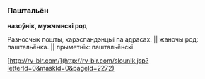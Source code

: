 ### Паштальён
**назоўнік, мужчынскі род**

Разносчык пошты, карэспандэнцыі па адрасах. || жаночы род: паштальёнка. || прыметнік: паштальёнскі.

<a rel="author">[http://rv-blr.com/](http://rv-blr.com/slounik.jsp?letterId=0&maskId=0&pageId=2272)</a>
